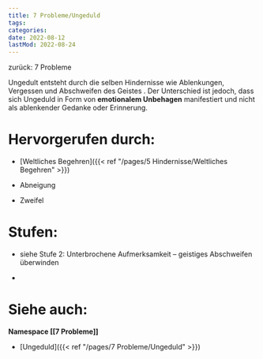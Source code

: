 ```yaml
---
title: 7 Probleme/Ungeduld
tags:
categories:
date: 2022-08-12
lastMod: 2022-08-24
---
```

zurück: 7 Probleme



Ungedult entsteht durch die selben Hindernisse wie Ablenkungen, Vergessen und Abschweifen des Geistes . Der Unterschied ist jedoch, dass sich Ungeduld in Form von **emotionalem Unbehagen** manifestiert und nicht als ablenkender Gedanke oder Erinnerung.



# Hervorgerufen durch:

  + [Weltliches Begehren]({{< ref "/pages/5 Hindernisse/Weltliches Begehren" >}})

  + Abneigung

  + Zweifel



# Stufen:

  + siehe Stufe 2: Unterbrochene Aufmerksamkeit – geistiges Abschweifen überwinden

  + 

# Siehe auch:

**Namespace [[7 Probleme]]**

  + [Ungeduld]({{< ref "/pages/7 Probleme/Ungeduld" >}})


